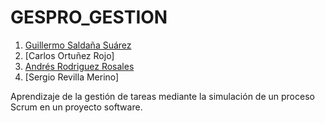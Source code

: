 # GESPRO_GESTION

  1. [Guillermo Saldaña Suárez](https://github.com/GuillermoSaldana)
  2. [Carlos Ortuñez Rojo]
  3. [Andrés Rodriguez Rosales](https://github.com/andriu99)
  4. [Sergio Revilla Merino]
  
Aprendizaje de la gestión de tareas mediante la simulación de un proceso Scrum en un proyecto software.
